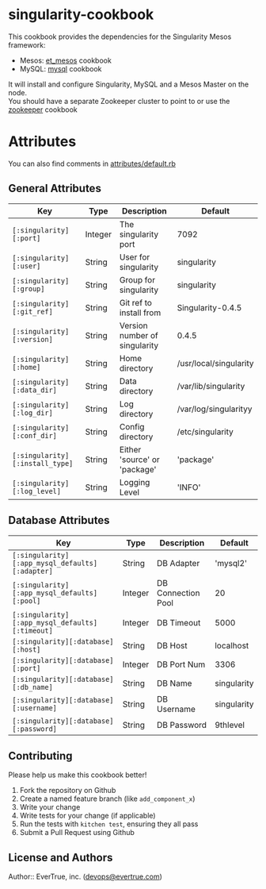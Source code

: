 # singularity-cookbook

This cookbook provides the dependencies for the Singularity Mesos framework:

- Mesos: [et_mesos](https://supermarket.chef.io/cookbooks/et_mesos) cookbook
- MySQL: [mysql](https://supermarket.chef.io/cookbooks/mysql) cookbook

It will install and configure Singularity, MySQL and a Mesos Master on the node.  
You should have a separate Zookeeper cluster to point to or use the [zookeeper](https://supermarket.chef.io/cookbooks/zookeeper)
cookbook

# Attributes

You can also find comments in [attributes/default.rb](https://github.com/evertrue/singularity-cookbook/blob/master/attributes/default.rb)

## General Attributes
    
| Key                             | Type    | Description                   | Default                |
|---------------------------------|---------|-------------------------------|------------------------|
| `[:singularity][:port]`         | Integer | The singularity port          | 7092                   |
| `[:singularity][:user]`         | String  | User for singularity          | singularity            |
| `[:singularity][:group]`        | String  | Group for singularity         | singularity            |
| `[:singularity][:git_ref]`      | String  | Git ref to install from       | Singularity-0.4.5      |
| `[:singularity][:version]`      | String  | Version number of singularity | 0.4.5                  |
| `[:singularity][:home]`         | String  | Home directory                | /usr/local/singularity |
| `[:singularity][:data_dir]`     | String  | Data directory                | /var/lib/singularity   |
| `[:singularity][:log_dir]`      | String  | Log directory                 | /var/log/singularityy  |
| `[:singularity][:conf_dir]`     | String  | Config directory              | /etc/singularity       |
| `[:singularity][:install_type]` | String  | Either 'source' or 'package'  | 'package'              |
| `[:singularity][:log_level]`    | String  | Logging Level                 | 'INFO'                 |


## Database Attributes

| Key                                             | Type    | Description        | Default     |
|-------------------------------------------------|---------|--------------------|-------------|
| `[:singularity][:app_mysql_defaults][:adapter]` | String  | DB Adapter         | 'mysql2'    |
| `[:singularity][:app_mysql_defaults][:pool]`    | Integer | DB Connection Pool | 20          |
| `[:singularity][:app_mysql_defaults][:timeout]` | Integer | DB Timeout         | 5000        |
| `[:singularity][:database][:host]`              | String  | DB Host            | localhost   |
| `[:singularity][:database][:port]`              | Integer | DB Port Num        | 3306        |
| `[:singularity][:database][:db_name]`           | String  | DB Name            | singularity |
| `[:singularity][:database][:username]`          | String  | DB Username        | singularity |
| `[:singularity][:database][:password]`          | String  | DB Password        | 9thlevel    |


## Contributing

Please help us make this cookbook better!

1. Fork the repository on Github
2. Create a named feature branch (like `add_component_x`)
3. Write your change
4. Write tests for your change (if applicable)
5. Run the tests with `kitchen test`, ensuring they all pass
6. Submit a Pull Request using Github

## License and Authors

Author:: EverTrue, inc. (devops@evertrue.com)
